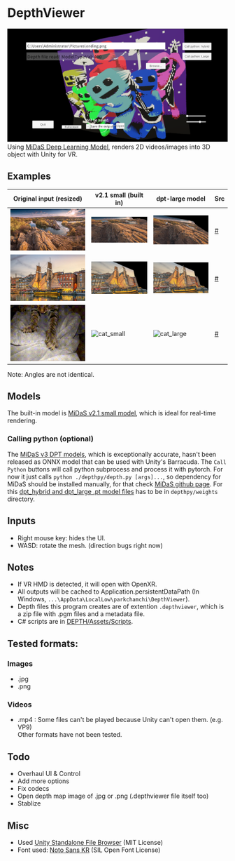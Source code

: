 # DepthViewer
![vvvvvv3d](./examples/vvvvvv3d.png) \
Using [MiDaS Deep Learning Model](https://github.com/isl-org/MiDaS), renders 2D videos/images into 3D object with Unity for VR.

## Examples
| Original input (resized) | v2.1 small (built in) | dpt-large model | Src |
| --- | --- | --- | --- |
| ![landscape_orig](./examples/landscape_orig.jpg) | ![landscape_small](./examples/landscape_small.jpg) | ![landscape_large](./examples/landscape_large.jpg) | [#](https://commons.wikimedia.org/wiki/File:%D0%9F%D0%B0%D0%BD%D0%BE%D1%80%D0%B0%D0%BC%D0%B0_%D0%86%D0%BD%D1%82%D0%B5%D0%B3%D1%80%D0%B0%D0%BB%D1%83.jpg) |
| ![boat_orig](./examples/boat_orig.jpg) | ![boat_small](./examples/boat_small.jpg) | ![boat_large](./examples/boat_large.jpg) | [#](https://commons.wikimedia.org/wiki/File:Escale_%C3%A0_S%C3%A8te_2022_D.jpg) |
| ![cat_orig](./examples/cat_orig.gif) | ![cat_small](./examples/cat_small.gif) | ![cat_large](./examples/cat_large.gif) | [#](https://commons.wikimedia.org/wiki/File:Cat_kneading_blanket.gk.webm) |
Note: Angles are not identical.

## Models
The built-in model is [MiDaS v2.1 small model](https://github.com/isl-org/MiDaS/releases/tag/v2_1), which is ideal for real-time rendering.

### Calling python (optional)
The [MiDaS v3 DPT models](https://github.com/isl-org/MiDaS), which is exceptionally accurate, hasn't been released as ONNX model that can be used with Unity's Barracuda.
The `Call Python` buttons will call python subprocess and process it with pytorch. 
For now it just calls `python ./depthpy/depth.py [args]...`, so dependency for MiDaS should be installed manually, for that check [MiDaS github page](https://github.com/isl-org/MiDaS). 
For this [dpt_hybrid and dpt_large .pt model files](https://github.com/isl-org/MiDaS#setup) has to be in `depthpy/weights` directory.

## Inputs
- Right mouse key: hides the UI.
- WASD: rotate the mesh. (direction bugs right now)

## Notes
- If VR HMD is detected, it will open with OpenXR.
- All outputs will be cached to Application.persistentDataPath (In Windows, `...\AppData\LocalLow\parkchamchi\DepthViewer`).
- Depth files this program creates are of extention `.depthviewer`, which is a zip file with .pgm files and a metadata file.
- C# scripts are in [DEPTH/Assets/Scripts](DEPTH/Assets/Scripts).

## Tested formats:
### Images
- .jpg
- .png

### Videos
- .mp4 : 
Some files can't be played because Unity can't open them. (e.g. VP9) \
Other formats have not been tested.

## Todo
- Overhaul UI & Control
- Add more options
- Fix codecs
- Open depth map image of .jpg or .png (.depthviewer file itself too)
- Stablize

## Misc
- Used [Unity Standalone File Browser](https://github.com/gkngkc/UnityStandaloneFileBrowser) (MIT License)
- Font used: [Noto Sans KR](https://fonts.google.com/noto/specimen/Noto+Sans+KR) (SIL Open Font License)
